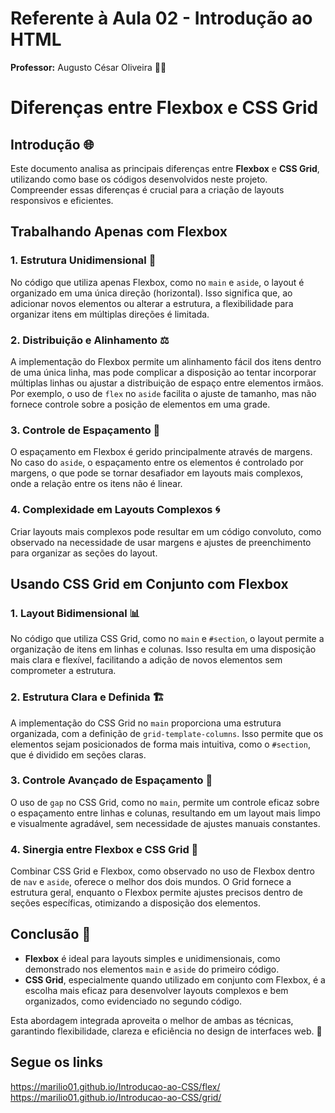# Referente à Aula 02 - Introdução ao HTML
**Professor:** Augusto César Oliveira 👨‍🏫

# Diferenças entre Flexbox e CSS Grid

## Introdução 🌐

Este documento analisa as principais diferenças entre **Flexbox** e **CSS Grid**, utilizando como base os códigos desenvolvidos neste projeto. Compreender essas diferenças é crucial para a criação de layouts responsivos e eficientes.

## Trabalhando Apenas com Flexbox

### 1. Estrutura Unidimensional 📏
No código que utiliza apenas Flexbox, como no `main` e `aside`, o layout é organizado em uma única direção (horizontal). Isso significa que, ao adicionar novos elementos ou alterar a estrutura, a flexibilidade para organizar itens em múltiplas direções é limitada.

### 2. Distribuição e Alinhamento ⚖️
A implementação do Flexbox permite um alinhamento fácil dos itens dentro de uma única linha, mas pode complicar a disposição ao tentar incorporar múltiplas linhas ou ajustar a distribuição de espaço entre elementos irmãos. Por exemplo, o uso de `flex` no `aside` facilita o ajuste de tamanho, mas não fornece controle sobre a posição de elementos em uma grade.

### 3. Controle de Espaçamento 📐
O espaçamento em Flexbox é gerido principalmente através de margens. No caso do `aside`, o espaçamento entre os elementos é controlado por margens, o que pode se tornar desafiador em layouts mais complexos, onde a relação entre os itens não é linear.

### 4. Complexidade em Layouts Complexos 🌀
Criar layouts mais complexos pode resultar em um código convoluto, como observado na necessidade de usar margens e ajustes de preenchimento para organizar as seções do layout.

## Usando CSS Grid em Conjunto com Flexbox

### 1. Layout Bidimensional 📊
No código que utiliza CSS Grid, como no `main` e `#section`, o layout permite a organização de itens em linhas e colunas. Isso resulta em uma disposição mais clara e flexível, facilitando a adição de novos elementos sem comprometer a estrutura.

### 2. Estrutura Clara e Definida 🏗️
A implementação do CSS Grid no `main` proporciona uma estrutura organizada, com a definição de `grid-template-columns`. Isso permite que os elementos sejam posicionados de forma mais intuitiva, como o `#section`, que é dividido em seções claras.

### 3. Controle Avançado de Espaçamento 📏
O uso de `gap` no CSS Grid, como no `main`, permite um controle eficaz sobre o espaçamento entre linhas e colunas, resultando em um layout mais limpo e visualmente agradável, sem necessidade de ajustes manuais constantes.

### 4. Sinergia entre Flexbox e CSS Grid 🤝
Combinar CSS Grid e Flexbox, como observado no uso de Flexbox dentro de `nav` e `aside`, oferece o melhor dos dois mundos. O Grid fornece a estrutura geral, enquanto o Flexbox permite ajustes precisos dentro de seções específicas, otimizando a disposição dos elementos.

## Conclusão 📝

- **Flexbox** é ideal para layouts simples e unidimensionais, como demonstrado nos elementos `main` e `aside` do primeiro código.
- **CSS Grid**, especialmente quando utilizado em conjunto com Flexbox, é a escolha mais eficaz para desenvolver layouts complexos e bem organizados, como evidenciado no segundo código.

Esta abordagem integrada aproveita o melhor de ambas as técnicas, garantindo flexibilidade, clareza e eficiência no design de interfaces web. 🌟

## Segue os links
https://marilio01.github.io/Introducao-ao-CSS/flex/
https://marilio01.github.io/Introducao-ao-CSS/grid/
